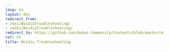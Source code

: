 ```yaml
---
lang: en
layout: doc
redirect_from:
- /doc/NvidiaTroubleshooting/
- /wiki/NvidiaTroubleshooting/
redirect_to: https://github.com/Qubes-Community/Contents/blob/master/docs/troubleshooting/nvidia-troubleshooting.md
ref: 91
title: Nvidia Troubleshooting
---
```

